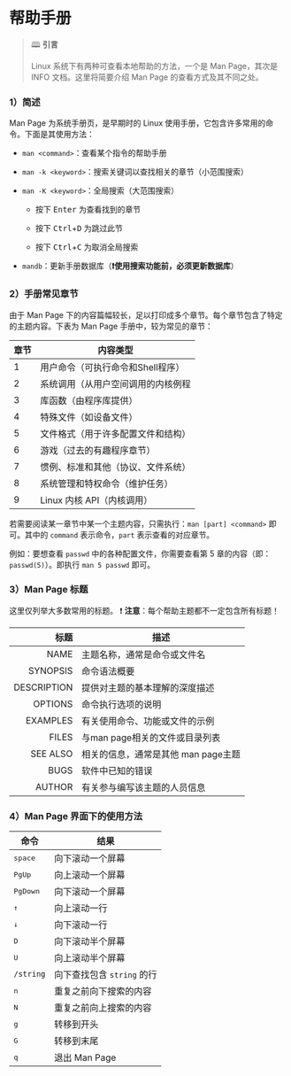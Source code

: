 # 帮助手册

> 🕮 **引言**
>
> Linux 系统下有两种可查看本地帮助的方法，一个是 Man Page，其次是 INFO 文档。这里将简要介绍 Man Page 的查看方式及其不同之处。

### 1）简述

Man Page 为系统手册页，是早期时的 Linux 使用手册，它包含许多常用的命令。下面是其使用方法：

- `man <command>`：查看某个指令的帮助手册

- `man -k <keyword>`：搜索关键词以查找相关的章节（小范围搜索）

- `man -K <keyword>`：全局搜索（大范围搜索）

  - 按下  <kbd>Enter</kbd> 为查看找到的章节

  - 按下 <kbd>Ctrl</kbd>+<kbd>D</kbd> 为跳过此节
  - 按下 <kbd>Ctrl</kbd>+<kbd>C</kbd> 为取消全局搜索

- `mandb`：更新手册数据库（**❗使用搜索功能前，必须更新数据库**）

### 2）手册常见章节

由于 Man Page 下的内容篇幅较长，足以打印成多个章节。每个章节包含了特定的主题内容。下表为 Man Page 手册中，较为常见的章节：

| 章节 | 内容类型                           |
| ---- | ---------------------------------- |
| 1    | 用户命令（可执行命令和Shell程序）  |
| 2    | 系统调用（从用户空间调用的内核例程 |
| 3    | 库函数（由程序库提供）             |
| 4    | 特殊文件（如设备文件）             |
| 5    | 文件格式（用于许多配置文件和结构） |
| 6    | 游戏（过去的有趣程序章节）         |
| 7    | 惯例、标准和其他（协议、文件系统） |
| 8    | 系统管理和特权命令（维护任务）     |
| 9    | Linux 内核 API（内核调用）         |

若需要阅读某一章节中某一个主题内容，只需执行：`man [part] <command>` 即可。其中的 `command` 表示命令，`part` 表示查看的对应章节。

例如：要想查看 `passwd` 中的各种配置文件，你需要查看第 5 章的内容（即：`passwd(5)`）。即执行 `man 5 passwd` 即可。

### 3）Man Page 标题

这里仅列举大多数常用的标题。
❗ **注意**：每个帮助主题都不一定包含所有标题！

|        标题 | 描述                                |
| ----------: | ----------------------------------- |
|        NAME | 主题名称，通常是命令或文件名        |
|    SYNOPSIS | 命令语法概要                        |
| DESCRIPTION | 提供对主题的基本理解的深度描述      |
|     OPTIONS | 命令执行选项的说明                  |
|    EXAMPLES | 有关使用命令、功能或文件的示例      |
|       FILES | 与man page相关的文件或目录列表      |
|    SEE ALSO | 相关的信息，通常是其他 man page主题 |
|        BUGS | 软件中已知的错误                    |
|      AUTHOR | 有关参与编写该主题的人员信息        |

### 4）Man Page 界面下的使用方法

| 命令              | 结果                       |
| ----------------- | -------------------------- |
| <kbd>space</kbd>  | 向下滚动一个屏幕           |
| <kbd>PgUp</kbd>   | 向上滚动一个屏幕           |
| <kbd>PgDown</kbd> | 向下滚动一个屏幕           |
| <kbd>↑</kbd>      | 向上滚动一行               |
| <kbd>↓</kbd>      | 向下滚动一行               |
| <kbd>D</kbd>      | 向下滚动半个屏幕           |
| <kbd>U</kbd>      | 向上滚动半个屏幕           |
| `/string`         | 向下查找包含 `string` 的行 |
| <kbd>n</kbd>      | 重复之前向下搜索的内容     |
| <kbd>N</kbd>      | 重复之前向上搜索的内容     |
| <kbd>g</kbd>      | 转移到开头                 |
| <kbd>G</kbd>      | 转移到末尾                 |
| <kbd>q</kbd>      | 退出 Man Page              |

